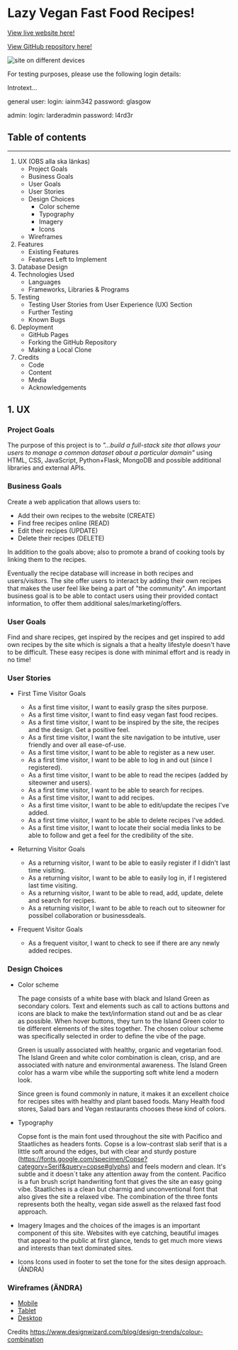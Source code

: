 # Lazy Vegan Fast Food Recipes!
[View live website here!](https://jennymalmoe.github.io/###/)

[View GitHub repository here!](https://github.com/jennymalmoe/###)

![site on different devices](assets/images/mock_up.png) 

For testing purposes, please use the following login details:

Introtext...

general user:
login: iainm342
password: glasgow

admin: login: larderadmin
password: l4rd3r

## Table of contents

___

1. UX (OBS alla ska länkas)
    * Project Goals
    * Business Goals
    * User Goals
    * User Stories
    * Design Choices
        * Color scheme
        * Typography
        * Imagery
        * Icons
    * Wireframes
2. Features
    * Existing Features
    * Features Left to Implement
3. Database Design
4. Technologies Used
    * Languages 
    * Frameworks, Libraries & Programs
5. Testing
    * Testing User Stories from User Experience (UX) Section
    * Further Testing
    * Known Bugs
6. Deployment
    * GitHub Pages
    * Forking the GitHub Repository
    * Making a Local Clone
7. Credits
    * Code 
    * Content
    * Media
    * Acknowledgements

## 1. UX
### Project Goals
The purpose of this project is to *"...build a full-stack site that allows your users to manage a common dataset about a particular domain"* using HTML, CSS, JavaScript, Python+Flask, MongoDB and possible additional libraries and external APIs.

### Business Goals
Create a web application that allows users to:
    
* Add their own recipes to the website (CREATE)
* Find free recipes online (READ)
* Edit their recipes (UPDATE)
* Delete their recipes (DELETE)
    
In addition to the goals above; also to promote a brand of cooking tools by linking them to the recipes. 

Eventually the recipe database will increase in both recipes and users/visitors. The site offer users to interact by adding their own recipes that makes the user feel like being a part of "the community". An important business goal is to be able to contact users using their provided contact information, to offer them additional sales/marketing/offers. 

### User Goals
Find and share recipes, get inspired by the recipes and get inspired to add own recipes by the site which is signals a that a healty lifestyle doesn't have to be difficult. These easy recipes is done with minimal effort and is ready in no time! 

### User Stories

* First Time Visitor Goals

    * As a first time visitor, I want to easily grasp the sites purpose.
    * As a first time visitor, I want to find easy vegan fast food recipes.
    * As a first time visitor, I want to be inspired by the site, the recipes and the design. Get a positive feel. 
    * As a first time visitor, I want the site navigation to be intutive, user friendly and over all ease-of-use.
    * As a first time visitor, I want to be able to register as a new user.
    * As a first time visitor, I want to be able to log in and out (since I registered).
    * As a first time visitor, I want to be able to read the recipes (added by siteowner and users).
    * As a first time visitor, I want to be able to search for recipes.
    * As a first time visitor, I want to add recipes.
    * As a first time visitor, I want to be able to edit/update the recipes I've added. 
    * As a first time visitor, I want to be able to delete recipes I've added.
    * As a first time visitor, I want to locate their social media links to be able to follow and get  a feel for the credibility of the site. 

* Returning Visitor Goals

    * As a returning visitor, I want to be able to easily register if I didn't last time visiting. 
    * As a returning visitor, I want to be able to easily log in, if I registered last time visiting. 
    * As a returning visitor, I want to be able to read, add, update, delete and search for recipes.
    * As a returning visitor, I want to be able to reach out to siteowner for possibel collaboration or businessdeals.  

* Frequent Visitor Goals

    * As a frequent visitor, I want to check to see if there are any newly added recipes.

### Design Choices

* Color scheme

    The page consists of a white base with black and Island Green as secondary colors. Text and elements such as call to actions buttons and icons are black to make the text/information stand out and be as clear as possible. When hover buttons, they turn to the Island Green color to tie different elements of the sites together. The chosen colour scheme was specifically selected in order to define the vibe of the page. 

    Green is usually associated with healthy, organic and vegetarian food. The Island Green and white color combination is clean, crisp, and are associated with nature and environmental awareness. The Island Green color has a warm vibe while the supporting soft white lend a modern look. 
    
    Since green is found commonly in nature, it makes it an excellent choice for recipes sites with healthy and plant based foods. Many Health food stores, Salad bars and Vegan restaurants chooses these kind of colors.

* Typography

    Copse font is the main font used throughout the site with Pacifico and Staatliches as headers fonts. Copse is a low-contrast slab serif that is a little soft around the edges, but with clear and sturdy posture (https://fonts.google.com/specimen/Copse?category=Serif&query=copse#glyphs) and feels modern and clean. It's subtle and it doesn´t take any attention away from the content. Pacifico is a fun brush script handwriting font that gives the site an easy going vibe. Staatliches is a clean but charmig and unconventional font that also gives the site a relaxed vibe. The combination of the three fonts represents both the healty, vegan side aswell as the relaxed fast food approach. 

* Imagery
    Images and the choices of the images is an important component of this site. Websites with eye catching, beautiful images that appeal to the public at first glance, tends to get much more views and interests than text dominated sites. 

* Icons
    Icons used in footer to set the tone for the sites design approach.(ÄNDRA)

### Wireframes (ÄNDRA)
* [Mobile](https://github.com/#jennymalmoe/MSP2/blob/5c7096b95e7d0f52131faebcc375e8f3b0f25a3d/assets/docs/mobile_wireframes.pdf) 
* [Tablet](https://github.com/jennymalmoe/MSP2/blob/5c7096b95e7d0f52131faebcc375e8f3b0f25a3d/assets/docs/tablet_wireframes.pdf)
* [Desktop](https://github.com/jennymalmoe/MSP2/blob/5c7096b95e7d0f52131faebcc375e8f3b0f25a3d/assets/docs/desktop_wireframes.pdf)


Credits 
https://www.designwizard.com/blog/design-trends/colour-combination



